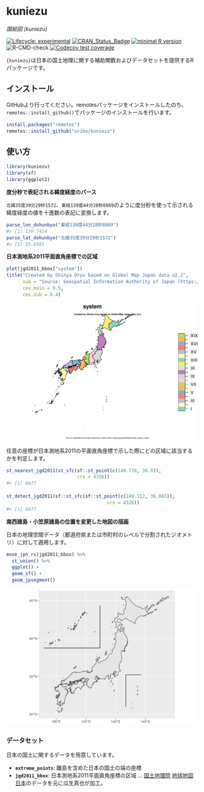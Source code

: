 
<!-- README.md is generated from README.Rmd. Please edit that file -->

# kuniezu

*国絵図 (kuniezu)*

<!-- badges: start -->

[![Lifecycle:
experimental](https://img.shields.io/badge/lifecycle-experimental-orange.svg)](https://www.tidyverse.org/lifecycle/#experimental)
[![CRAN\_Status\_Badge](http://www.r-pkg.org/badges/version/kuniezu)](https://cran.r-project.org/package=kuniezu)
[![minimal R
version](https://img.shields.io/badge/R%3E%3D-3.3.0-blue.svg)](https://cran.r-project.org/)
![R-CMD-check](https://github.com/uribo/kuniezu/workflows/R-CMD-check/badge.svg)
[![Codecov test
coverage](https://codecov.io/gh/uribo/kuniezu/branch/master/graph/badge.svg)](https://codecov.io/gh/uribo/kuniezu?branch=master)
<!-- badges: end -->

`{kuniezu}`は日本の国土地理に関する補助関数およびデータセットを提供するRパッケージです。

## インストール

GitHubより行ってください。remotesパッケージをインストールしたのち、`remotes::install_github()`でパッケージのインストールを行います。

``` r
install.packages("remotes")
remotes::install_github("uribo/kuniezu")
```

## 使い方

``` r
library(kuniezu)
library(sf)
library(ggplot2)
```

**度分秒で表記される緯度経度のパース**

`北緯35度39分29秒1572`、`東経139度44分28秒8869`のように度分秒を使って示される緯度経度の値を十進数の表記に変換します。

``` r
parse_lon_dohunbyo("東経139度44分28秒8869")
#> [1] 139.7414
parse_lat_dohunbyo("北緯35度39分29秒1572")
#> [1] 35.6581
```

**日本測地系2011平面直角座標での区域**

``` r
plot(jgd2011_bbox["system"])
title("Created by Shinya Uryu based on Global Map Japan data v2.2",
      sub = "Source: Geospatial Information Authority of Japan (https://www.gsi.go.jp/kankyochiri/gm_japan_e.html)",
      cex.main = 0.5,
      cex.sub = 0.4)
```

![](man/figures/README-jgd2011_area-1.png)

任意の座標が日本測地系2011の平面直角座標で示した際にどの区域に該当するかを判定します。

``` r
st_nearest_jgd2011(st_sfc(sf::st_point(c(140.778, 36.8)), 
                          crs = 4326))
#> [1] 6677

st_detect_jgd2011(sf::st_sfc(sf::st_point(c(140.112, 36.083)),
                                     crs = 4326))
#> [1] 6677
```

**南西諸島・小笠原諸島の位置を変更した地図の描画**

日本の地理空間データ（都道府県または市町村のレベルで分割されたジオメトリ）に対して適用します。

``` r
move_jpn_rs(jgd2011_bbox) %>%
  st_union() %>% 
  ggplot() +
  geom_sf() +
  geom_jpsegment()
```

![](man/figures/README-move_jpsegment-1.png)

### データセット

日本の国土に関するデータを用意しています。

  - **`extreme_points`**: 離島を含めた日本の国土の端の座標
  - **`jgd2011_bbox`**: 日本測地系2011平面直角座標の区域 …
    [国土地理院](https://www.gsi.go.jp/top.html)
    [地球地図日本](https://www.gsi.go.jp/kankyochiri/gm_jpn.html)のデータを元に瓜生真也が加工。
